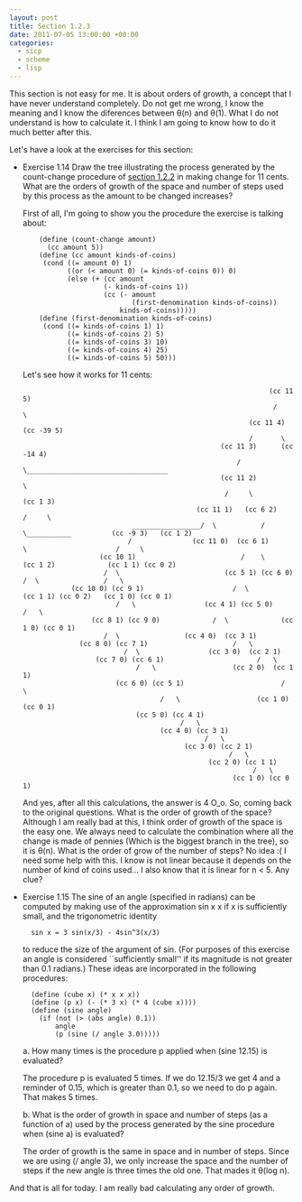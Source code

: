 ```yaml
---
layout: post
title: Section 1.2.3
date: 2011-07-05 13:00:00 +00:00
categories:
  - sicp
  - scheme
  - lisp
---
```

This section is not easy for me. It is about orders of growth, a concept that I have never understand completely. Do not get me wrong, I know the meaning and I know the diferences between &theta;(n) and &theta;(1). What I do not understand is how to calculate it. I think I am going to know how to do it much better after this.

Let's have a look at the exercises for this section:

- Exercise 1.14 Draw the tree illustrating the process generated by the count-change procedure of [section 1.2.2](http://mitpress.mit.edu/sicp/full-text/book/book-Z-H-11.html#%_sec_1.2.2) in making change for 11 cents. What are the orders of growth of the space and number of steps used by this process as the amount to be changed increases?

  First of all, I'm going to show you the procedure the exercise is talking about:

          (define (count-change amount)
            (cc amount 5))
          (define (cc amount kinds-of-coins)
           (cond ((= amount 0) 1)
                 ((or (< amount 0) (= kinds-of-coins 0)) 0)
                 (else (+ (cc amount
                          (- kinds-of-coins 1))
                          (cc (- amount
                                 (first-denomination kinds-of-coins))
                              kinds-of-coins)))))
          (define (first-denomination kinds-of-coins)
           (cond ((= kinds-of-coins 1) 1)
                 ((= kinds-of-coins 2) 5)
                 ((= kinds-of-coins 3) 10)
                 ((= kinds-of-coins 4) 25)
                 ((= kinds-of-coins 5) 50)))

  Let's see how it works for 11 cents:

                                                                   (cc 11 5)
                                                                    /     \
                                                              (cc 11 4) (cc -39 5)
                                                              /       \
                                                       (cc 11 3)      (cc -14 4)
                                                           /  \___________________________________
                                                       (cc 11 2)                                  \
                                                        /     \                                 (cc 1 3)
                                                 (cc 11 1)   (cc 6 2)                            /     \
                                 _________________/  \           /   \___________          (cc -9 3)   (cc 1 2)
                                /               (cc 11 0)  (cc 6 1)              \                      /     \
                         (cc 10 1)                          /    \             (cc 1 2)             (cc 1 1) (cc 0 2)
                          /  \                          (cc 5 1) (cc 6 0)       /  \                /   \
                  (cc 10 0) (cc 9 1)                      /  \            (cc 1 1) (cc 0 2)   (cc 1 0) (cc 0 1)
                             /   \                 (cc 4 1) (cc 5 0)        /   \
                       (cc 8 1) (cc 9 0)             /  \             (cc 1 0) (cc 0 1)
                          /  \                (cc 4 0)  (cc 3 1)
                    (cc 8 0) (cc 7 1)                     /   \
                               /  \                 (cc 3 0)  (cc 2 1)
                        (cc 7 0) (cc 6 1)                       /   \
                                  /   \                   (cc 2 0)  (cc 1 1)
                             (cc 6 0) (cc 5 1)                        /   \
                                        /   \                   (cc 1 0)  (cc 0 1)
                                  (cc 5 0) (cc 4 1)
                                             /   \
                                        (cc 4 0) (cc 3 1)
                                                   /   \
                                              (cc 3 0) (cc 2 1)
                                                         /   \
                                                    (cc 2 0) (cc 1 1)
                                                               /   \
                                                          (cc 1 0) (cc 0 1)

  And yes, after all this calculations, the answer is 4 O_o.
  So, coming back to the original questions. What is the order of growth of the space? Although I am really bad at this, I think order of growth of the space is the easy one. We always need to calculate the combination where all the change is made of pennies (Which is the biggest branch in the tree), so it is &theta;(n).
  What is the order of grow of the number of steps? No idea :( I need some help with this. I know is not linear because it depends on the number of kind of coins used... I also know that it is linear for n < 5. Any clue?

- Exercise 1.15 The sine of an angle (specified in radians) can be computed by making use of the approximation sin x  x if x is sufficiently small, and the trigonometric identity

        sin x = 3 sin(x/3) - 4sin^3(x/3)

  to reduce the size of the argument of sin. (For purposes of this exercise an angle is considered ``sufficiently small'' if its magnitude is not greater than 0.1 radians.) These ideas are incorporated in the following procedures:

        (define (cube x) (* x x x))
        (define (p x) (- (* 3 x) (* 4 (cube x))))
        (define (sine angle)
          (if (not (> (abs angle) 0.1))
              angle
              (p (sine (/ angle 3.0)))))

  a.  How many times is the procedure p applied when (sine 12.15) is evaluated?

    The procedure p is evaluated 5 times. If we do 12.15/3 we get 4 and a reminder of 0.15, which is greater than 0.1, so we need to do p again. That makes 5 times.

  b.  What is the order of growth in space and number of steps (as a function of a) used by the process generated by the sine procedure when (sine a) is evaluated?

    The order of growth is the same in space and in  number of steps. Since we are using (/ angle 3), we only increase the space and the number of steps if the new angle is three times the old one. That mades it &theta;(log n).

And that is all for today. I am really bad calculating any order of growth.
